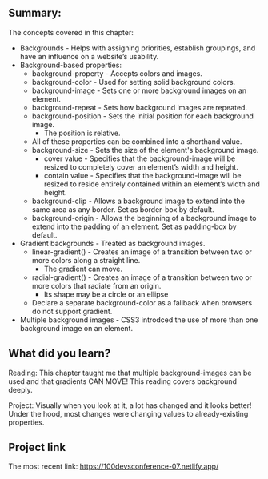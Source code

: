 ## Summary:
The concepts covered in this chapter:
* Backgrounds - Helps with assigning priorities, establish groupings, and have an influence on a website’s usability.
* Background-based properties:
    * background-property - Accepts colors and images.
    * background-color - Used for setting solid background colors.
    * background-image - Sets one or more background images on an element.
    * background-repeat - Sets how background images are repeated. 
    * background-position - Sets the initial position for each background image. 
        * The position is relative.
    * All of these properties can be combined into a shorthand value.
    * background-size - Sets the size of the element's background image.
        * cover value - Specifies that the background-image will be resized to completely cover an element’s width and height.
        * contain value - Specifies that the background-image will be resized to reside entirely contained within an element’s width and height.
    * background-clip - Allows a background image to extend into the same area as any border. Set as border-box by default. 
    * background-origin - Allows the beginning of a background image to extend into the padding of an element. Set as padding-box by default.
* Gradient backgrounds - Treated as background images. 
    * linear-gradient() - Creates an image of a transition between two or more colors along a straight line.
        * The gradient can move.
    * radial-gradient() - Creates an image of a transition between two or more colors that radiate from an origin.
        * Its shape may be a circle or an ellipse 
    * Declare a separate background-color as a fallback when browsers do not support gradient.
* Multiple background images - CSS3 introdced the use of more than one background image on an element.

## What did you learn?
Reading: This chapter taught me that multiple background-images can be used and that gradients CAN MOVE! This reading covers background deeply. 

Project: Visually when you look at it, a lot has changed and it looks better! Under the hood, most changes were changing values to already-existing properties. 

## Project link
The most recent link:
https://100devsconference-07.netlify.app/
